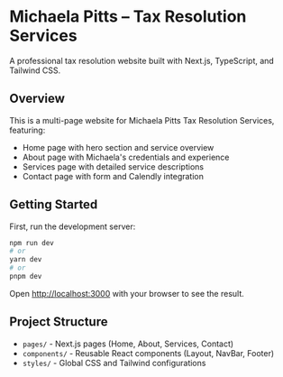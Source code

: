 # Michaela Pitts – Tax Resolution Services

A professional tax resolution website built with Next.js, TypeScript, and Tailwind CSS.

## Overview

This is a multi-page website for Michaela Pitts Tax Resolution Services, featuring:
- Home page with hero section and service overview
- About page with Michaela's credentials and experience
- Services page with detailed service descriptions
- Contact page with form and Calendly integration

## Getting Started

First, run the development server:

```bash
npm run dev
# or
yarn dev
# or
pnpm dev
```

Open [http://localhost:3000](http://localhost:3000) with your browser to see the result.

## Project Structure

- `pages/` - Next.js pages (Home, About, Services, Contact)
- `components/` - Reusable React components (Layout, NavBar, Footer)
- `styles/` - Global CSS and Tailwind configurations
